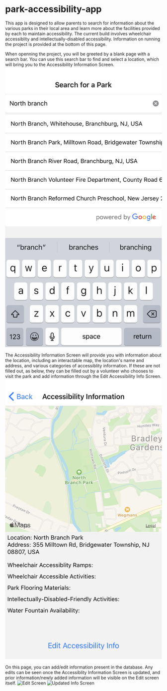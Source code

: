 # park-accessibility-app
 
This app is designed to allow parents to search for information about the various parks in their local area and learn more about the facilities provided by each to maintain accessibility. The current build involves wheelchair accessiblity and intellectually-disabled accessibility. Information on running the project is provided at the bottom of this page.

When openning the project, you will be greeted by a blank page with a search bar. You can use this search bar to find and select a location, which will bring you to the Accessibility Information Screen.
![Search Screen](search_page.PNG)

The Accessibility Information Screen will provide you with information about the location, including an interactable map, the location's name and address, and various categories of accessiblity information. If these are not filled out, as below, they can be filled out by a volunteer who chooses to visit the park and add information through the Edit Accessibility Info Screen.
![Info Screen](info_page.PNG)

On this page, you can add/edit information present in the database. Any edits can be seen once the Accessiblity Information Screen is updated, and prior information/newly added information will be visible on the Edit screen itself.
![Edit Screen](edit_page.PNG)
![Updated Info Screen](updated_info_page.PNG)
